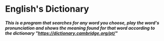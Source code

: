 # English's Dictionary
##### This is a program that searches for any word you choose, play the word's pronunciation and shows the meaning found for that word according to the dictionary "https://dictionary.cambridge.org/pt/"
